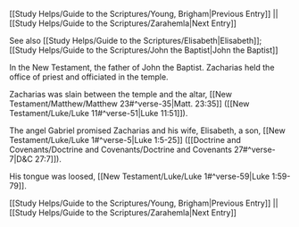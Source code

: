 [[Study Helps/Guide to the Scriptures/Young, Brigham|Previous Entry]]  ||  [[Study Helps/Guide to the Scriptures/Zarahemla|Next Entry]]

 See also [[Study Helps/Guide to the Scriptures/Elisabeth|Elisabeth]]; [[Study Helps/Guide to the Scriptures/John the Baptist|John the Baptist]]

 In the New Testament, the father of John the Baptist. Zacharias held the office of priest and officiated in the temple.

 Zacharias was slain between the temple and the altar, [[New Testament/Matthew/Matthew 23#^verse-35|Matt. 23:35]] ([[New Testament/Luke/Luke 11#^verse-51|Luke 11:51]]).

 The angel Gabriel promised Zacharias and his wife, Elisabeth, a son, [[New Testament/Luke/Luke 1#^verse-5|Luke 1:5-25]] ([[Doctrine and Covenants/Doctrine and Covenants/Doctrine and Covenants 27#^verse-7|D&C 27:7]]).

 His tongue was loosed, [[New Testament/Luke/Luke 1#^verse-59|Luke 1:59-79]].

[[Study Helps/Guide to the Scriptures/Young, Brigham|Previous Entry]]  ||  [[Study Helps/Guide to the Scriptures/Zarahemla|Next Entry]]